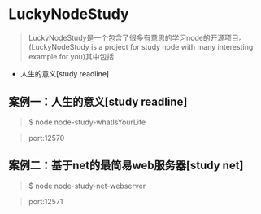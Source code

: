 # LuckyNodeStudy

> LuckyNodeStudy是一个包含了很多有意思的学习node的开源项目。(LuckyNodeStudy is a project for study node with many interesting example for you)其中包括

- 人生的意义[study readline]

## 案例一：人生的意义[study readline]

> $ node node-study-whatIsYourLife

> port:12570

## 案例二：基于net的最简易web服务器[study net]

> $ node node-study-net-webserver

> port:12571